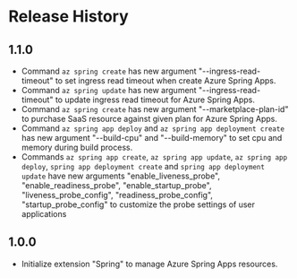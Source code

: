 Release History
===============
1.1.0
---
* Command `az spring create` has new argument "--ingress-read-timeout" to set ingress read timeout when create Azure Spring Apps.
* Command `az spring update` has new argument "--ingress-read-timeout" to update ingress read timeout for Azure Spring Apps.
* Command `az spring create` has new argument "--marketplace-plan-id" to purchase SaaS resource against given plan for Azure Spring Apps.
* Command `az spring app deploy` and `az spring app deployment create` has new argument "--build-cpu" and "--build-memory" to set cpu and memory during build process.
* Commands `az spring app create`, `az spring app update`, `az spring app deploy`, `spring app deployment create`
and `spring app deployment update` have new arguments "enable_liveness_probe", "enable_readiness_probe", "enable_startup_probe", "liveness_probe_config", "readiness_probe_config", "startup_probe_config" to customize the probe settings of user applications


1.0.0
---
* Initialize extension "Spring" to manage Azure Spring Apps resources.